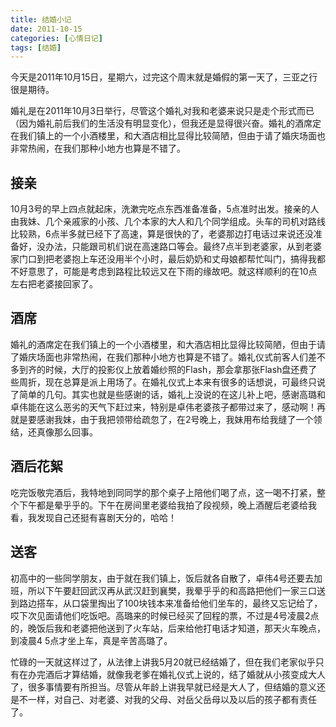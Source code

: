 ```yaml
---
title: 结婚小记
date: 2011-10-15
categories: [心情日记]
tags: [结婚]
---
```


今天是2011年10月15日，星期六，过完这个周末就是婚假的第一天了，三亚之行很是期待。

婚礼是在2011年10月3日举行，尽管这个婚礼对我和老婆来说只是走个形式而已（因为婚礼前后我们的生活没有明显变化），但我还是显得很兴奋。婚礼的酒席定在我们镇上的一个小酒楼里，和大酒店相比显得比较简陋，但由于请了婚庆场面也非常热闹，在我们那种小地方也算是不错了。

## 接亲

10月3号的早上四点就起床，洗漱完吃点东西准备准备，5点准时出发。接亲的人由我妹、几个亲戚家的小孩、几个本家的大人和几个同学组成。头车的司机对路线比较熟，6点半多就已经下了高速，算是很快的了，老婆那边打电话过来说还没准备好，没办法，只能跟司机们说在高速路口等会。最终7点半到老婆家，从到老婆家门口到把老婆抱上车还没用半个小时，最后奶奶和丈母娘都帮忙叫门，搞得我都不好意思了，可能是考虑到路程比较远又在下雨的缘故吧。就这样顺利的在10点左右把老婆接回家了。

## 酒席

婚礼的酒席定在我们镇上的一个小酒楼里，和大酒店相比显得比较简陋，但由于请了婚庆场面也非常热闹，在我们那种小地方也算是不错了。婚礼仪式前客人们差不多到齐的时候，大厅的投影仪上放着婚纱照的Flash，那会拿那张Flash盘还费了些周折，现在总算是派上用场了。在婚礼仪式上本来有很多的话想说，可最终只说了简单的几句。其实也就是些感谢的话，婚礼上没说的在这儿补上吧，感谢高璐和卓伟能在这么恶劣的天气下赶过来，特别是卓伟老婆孩子都带过来了，感动啊！再就是要感谢我妹，由于我把领带给疏忽了，在2号晚上，我妹用布给我缝了一个领结，还真像那么回事。

## 酒后花絮

吃完饭敬完酒后，我特地到同同学的那个桌子上陪他们喝了点，这一喝不打紧，整个下午都是晕乎乎的。下午在房间里老婆给我拍了段视频，晚上酒醒后老婆给我看，我发现自己还挺有喜剧天分的，哈哈！

## 送客

初高中的一些同学朋友，由于就在我们镇上，饭后就各自散了，卓伟4号还要去加班，所以下午要赶回武汉再从武汉赶到襄樊，我晕乎乎的和高路把他们一家三口送到路边搭车，从口袋里掏出了100块钱本来准备给他们坐车的，最终又忘记给了，哎下次见面请他们吃饭吧。高璐来的时候已经买了回程的票，不过是4号凌晨2点的，晚饭后我和老婆把他送到了火车站，后来给他打电话才知道，那天火车晚点，到凌晨4 5点才坐上车，真是辛苦高璐了。

忙碌的一天就这样过了，从法律上讲我5月20就已经结婚了，但在我们老家似乎只有在办完酒后才算结婚，就像我老爹在婚礼仪式上说的，结了婚就从小孩变成大人了，很多事情要有所担当。尽管从年龄上讲我早就已经是大人了，但结婚的意义还是不一样，对自己、对老婆、对我的父母、对岳父岳母以及以后的孩子都有责任了。


